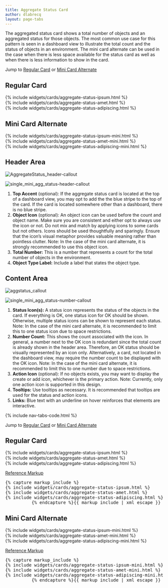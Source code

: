 ```yaml
---
title: Aggregate Status Card
author: dlabrecq
layout: page-tabs
---
```

<div class="tab-content">
  <div role="tabpanel" class="tab-pane active" id="overview">
    <p>The aggregated status card shows a total number of objects and an aggregated status for those objects. The most common use case for this pattern is seen in a dashboard view to illustrate the total count and the status of objects in an environment. The mini card alternate can be used in the case when there is less space available for the status card as well as when there is less information to show in the card.</p>
    <p>Jump to <a href="#example-overview-1">Regular Card</a> or <a href="#example-overview-2">Mini Card Alternate</a></p>
    <h2 id="example-overview-1">Regular Card</h2>
    <div class="example-bg">
      <div class="row">
        <div class="example-pf col-md-9">
          <div class="cards-pf">
            <div class="container-fluid container-cards-pf">
              <div class="row-cards-pf">
                <div class="col-xs-12 col-sm-6 col-md-4" style="padding-left: 0px;">
                  {% include widgets/cards/aggregate-status-ipsum.html %}
                </div>
                <div class="col-xs-12 col-sm-6 col-md-4">
                  {% include widgets/cards/aggregate-status-amet.html %}
                </div>
                <div class="col-xs-12 col-sm-6 col-md-4" style="padding-right: 0px;">
                  {% include widgets/cards/aggregate-status-adipiscing.html %}
                </div>
              </div>
            </div>
          </div>
        </div>
      </div>
    </div>
    <h2 id="example-overview-2">Mini Card Alternate</h2>
    <div class="example-bg">
      <div class="row">
        <div class="example-pf col-md-9">
          <div class="cards-pf">
            <div class="container-fluid container-cards-pf">
              <div class="row-cards-pf">
                <div class="col-xs-12 col-sm-6 col-md-4" style="padding-left: 0px;">
                  {% include widgets/cards/aggregate-status-ipsum-mini.html %}
                </div>
                <div class="col-xs-12 col-sm-6 col-md-4">
                  {% include widgets/cards/aggregate-status-amet-mini.html %}
                </div>
                <div class="col-xs-12 col-sm-6 col-md-4" style="padding-right: 0px;">
                  {% include widgets/cards/aggregate-status-adipiscing-mini.html %}
                </div>
              </div>
            </div>
          </div>
        </div>
      </div>
    </div>
  </div>
  <div role="tabpanel" class="tab-pane" id="design">
    <h2>Header Area</h2>
    <div class="row">
      <div class="col-md-5 col-lg-4">
        <p><img src="{{site.baseurl}}assets/img/AggregateStatus_header-callout.png" alt="AggregateStatus_header-callout"/></p>
        <p><img src="{{site.baseurl}}assets/img/single_mini_agg_status-header-callout.png" alt="single_mini_agg_status-header-callout"/></p>
      </div>
      <div class="col-md-7 col-lg-8">
        <ol>
          <li><b>Top Accent</b> (optional): If the aggregate status card is located at the top of a dashboard view, you may opt to add the the blue stripe to the top of the card. If the card is located somewhere other than a dashboard, there is no blue stripe.</li>
          <li><b>Object Icon</b> (optional): An object icon can be used before the count and object name.  Make sure you are consistent and either opt to always use the icon or not. Do not mix and match by applying icons to some cards but not others. Icons should be used thoughtfully and sparingly. Ensure that the icon’s visual metaphor provides valuable meaning rather than pointless clutter. Note: In the case of the mini card alternate, it is strongly recommended to use this object icon.</li>
          <li><b>Total Number:</b> This is a number that represents a count for the total number of objects in the environment.</li>
          <li><b>Object Type Label:</b> Include a label that states the object type.</li>
        </ol>
      </div>
    </div>
    <h2>Content Area</h2>
    <div class="row">
      <div class="col-md-5 col-lg-4">
        <p><img src="{{site.baseurl}}assets/img/aggstatus_callout.png" alt="aggstatus_callout"/></p>
        <p><img src="{{site.baseurl}}assets/img/single_mini_agg_status-number-callout.png" alt="single_mini_agg_status-number-callout"/></p>
      </div>
      <div class="col-md-7 col-lg-8">
        <ol>
          <li><b>Status Icon(s):</b> A status icon represents the status of the objects in the card. If everything is OK, one status icon for OK should be shown. Otherwise, multiple status icons can be shown to represent each status. Note: In the case of the mini card alternate, it is recommended to limit this to one status icon due to space restrictions.</li>
          <li><b>Number Count:</b> This shows the count associated with the icon. In general, a number next to the OK icon is redundant since the total count is already shown in the header area. Therefore, an OK status should be visually represented by an icon only. Alternatively, a card, not located in the dashboard view, may require the number count to be displayed with the OK icon. Note: In the case of the mini card alternate, it is recommended to limit this to one number due to space restrictions.</li>
          <li><b>Action Icon</b> (optional): If no objects exists, you may want to display the create or add icon, whichever is the primary action. Note: Currently, only one action icon is supported in this design.</li>
          <li><b>Tooltips:</b> Use tooltips as necessary. It is recommended that tooltips are used for the status and action icons.</li>
          <li><b>Links:</b> Blue text with an underline on hover reinforces that elements are interactive.</li>
        </ol>
      </div>
    </div>
  </div>
  <div role="tabpanel" class="tab-pane" id="code">
    {% include nav-tabs-code.html %}
    <div class="tab-content">
      <div role="tabpanel" class="tab-pane nested active" id="html-css">
        <p>Jump to <a href="#example-code-1">Regular Card</a> or <a href="#example-code-2">Mini Card Alternate</a></p>
        <h2 id="example-code-1">Regular Card</h2>
        <div class="example-bg">
          <div class="row">
            <div class="example-pf col-md-9">
              <div class="cards-pf">
                <div class="container-fluid container-cards-pf">
                  <div class="row-cards-pf">
                    <div class="col-xs-12 col-sm-6 col-md-4" style="padding-left: 0px;">
                      {% include widgets/cards/aggregate-status-ipsum.html %}
                    </div>
                    <div class="col-xs-12 col-sm-6 col-md-4">
                      {% include widgets/cards/aggregate-status-amet.html %}
                    </div>
                    <div class="col-xs-12 col-sm-6 col-md-4" style="padding-right: 0px;">
                      {% include widgets/cards/aggregate-status-adipiscing.html %}
                    </div>
                  </div>
                </div>
              </div>
            </div>
          </div>
        </div>
        <p class="reference-markup"><a class="collapse-toggle" data-toggle="collapse" aria-expanded="true" aria-controls="markup-1" href="#markup-1">Reference Markup</a></p>
        <div class="collapse in" id="markup-1">
          <pre class="prettyprint">{% capture markup_include %}
{% include widgets/cards/aggregate-status-ipsum.html %}
{% include widgets/cards/aggregate-status-amet.html %}
{% include widgets/cards/aggregate-status-adipiscing.html %}
          {% endcapture %}{{ markup_include | xml_escape }}</pre>
        </div>
        <h2 id="example-code-2">Mini Card Alternate</h2>
        <div class="example-bg">
          <div class="row">
            <div class="example-pf col-md-9">
              <div class="cards-pf">
                <div class="container-fluid container-cards-pf">
                  <div class="row-cards-pf">
                    <div class="col-xs-12 col-sm-6 col-md-4" style="padding-left: 0px;">
                      {% include widgets/cards/aggregate-status-ipsum-mini.html %}
                    </div>
                    <div class="col-xs-12 col-sm-6 col-md-4">
                      {% include widgets/cards/aggregate-status-amet-mini.html %}
                    </div>
                    <div class="col-xs-12 col-sm-6 col-md-4" style="padding-right: 0px;">
                      {% include widgets/cards/aggregate-status-adipiscing-mini.html %}
                    </div>
                  </div>
                </div>
              </div>
            </div>
          </div>
        </div>
        <p class="reference-markup"><a class="collapse-toggle" data-toggle="collapse" aria-expanded="true" aria-controls="markup-2" href="#markup-2">Reference Markup</a></p>
        <div class="collapse in" id="markup-2">
          <pre class="prettyprint">{% capture markup_include %}
{% include widgets/cards/aggregate-status-ipsum-mini.html %}
{% include widgets/cards/aggregate-status-amet-mini.html %}
{% include widgets/cards/aggregate-status-adipiscing-mini.html %}
          {% endcapture %}{{ markup_include | xml_escape }}</pre>
        </div>
      </div>
      <div role="tabpanel" class="tab-pane nested" id="angular">
        <div ng-app="docsApp" ng-controller="DocsController" class="content">
          <div ng-include src="'/components/angular-patternfly/dist/docs/partials/api/patternfly.card.directive.pfAggregateStatusCard.html'"></div>
        </div>
      </div>
    </div>
  </div>
</div>
